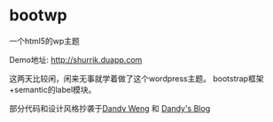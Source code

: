 bootwp
======

一个html5的wp主题

Demo地址: http://shurrik.duapp.com

这两天比较闲，闲来无事就学着做了这个wordpress主题。
bootstrap框架+semantic的label模块。

部分代码和设计风格抄袭于<a href="http://www.dandyweng.com" target="_blank">Dandy Weng</a> 和 <a href="http://blog.dandyweng.com" target="_blank">Dandy's Blog</a>


